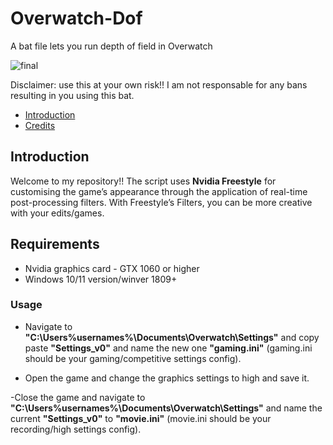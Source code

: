 # Overwatch-Dof
A bat file lets you run depth of field in Overwatch

![final](https://github.com/FlickyOs/OverWatch-2-Depth-of-Maps/assets/86733574/766dadd5-0f33-45d5-b5bc-aaa30abfca05)

Disclaimer: use this at your own risk!! I am not responsable for any bans resulting in you using this bat.
<!-- TOC -->

  - [Introduction](#introduction)
  - [Credits](#credits)

<!-- /TOC -->
## Introduction
Welcome to my repository!! The script uses **Nvidia Freestyle** for customising the game’s appearance through the application of real-time post-processing filters. With Freestyle’s Filters, you can be more creative with your edits/games.

<!-- /TOC -->
## Requirements

- Nvidia graphics card - GTX 1060 or higher
- Windows 10/11 version/winver 1809+

<!-- /TOC -->
### Usage
 - Navigate to **"C:\Users\%usernames%\Documents\Overwatch\Settings"** and copy paste **"Settings_v0"** and name the new one **"gaming.ini"** (gaming.ini should be your gaming/competitive settings config).

 - Open the game and change the graphics settings to high and save it.

 -Close the game and navigate to **"C:\Users\%usernames%\Documents\Overwatch\Settings"** and name the current **"Settings_v0"** to **"movie.ini"** (movie.ini should be your recording/high settings config).
